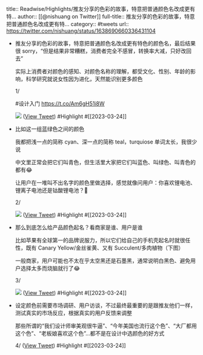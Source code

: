 title:: Readwise/Highlights/推友分享的色彩的故事，特意把普通颜色名改成更有特...
author:: [[@nishuang on Twitter]]
full-title:: 推友分享的色彩的故事，特意把普通颜色名改成更有特...
category:: #tweets
url:: https://twitter.com/nishuang/status/1638690660336431104
- 推友分享的色彩的故事，特意把普通颜色名改成更有特色的颜色名，最后结果很 sorry，“但是结果非常糟糕，消费者完全不感冒，转换率大减，只好改回去”
  
  实际上消费者对颜色的感知、对颜色名称的理解，都受文化、性别、年龄的影响，科学研究就说女性因为进化，天然能识别更多颜色
  
  1/
  
  #设计入门 https://t.co/Am6gH51i8W 
  
  ![](https://pbs.twimg.com/media/Fr3MeALXwAIdO5f.jpg) ([View Tweet](https://twitter.com/nishuang/status/1638690660336431104)) #Highlight #[[2023-03-24]]
- 比如这一组蓝绿色之间的颜色
  
  我都把浅一点的简称 cyan、深一点的简称 teal，turquiose 单词太长，我很少说
  
  中文里正常会把它们叫青色，但生活里大家把它们叫蓝色、叫绿色、叫青色的都有😂
  
  让用户在一堆叫不出名字的颜色里做选择，感觉就像问用户：你喜欢锂电池、锂离子电池还是钴酸锂电池？🌚
  
  2/ 
  
  ![](https://pbs.twimg.com/media/Fr3OJaQX0AA5YiA.jpg) ([View Tweet](https://twitter.com/nishuang/status/1638692514306686976)) #Highlight #[[2023-03-24]]
- 那么到底怎么给产品颜色起名？看商家是谁、用户是谁
  
  比如苹果有全球第一的品牌说服力，所以它们给自己的手机壳起名时就很任性，既有 Canary Yellow/金丝雀黄、又有 Succulent/多肉植物（下图）
  
  一般商家，用户可能也不太在乎太空黑还是石墨黑，通常说明白黑色、避免用户选择太多而烧脑就行了😂
  
  3/ 
  
  ![](https://pbs.twimg.com/media/Fr3g1YxWIAA3MTt.jpg) ([View Tweet](https://twitter.com/nishuang/status/1638713513429401601)) #Highlight #[[2023-03-24]]
- 设定颜色前需要市场调研、用户访谈，不过最终最重要的是跟推友他们一样，测试真实的市场反应，根据真实的用户反馈来调整
  
  那些所谓的“我们设计师审美观很牛逼”、“今年美国也流行这个色”、“大厂都用这个色”、“老板娘喜欢这个色”…都不是在设计中选颜色的好方式
  
  4/ ([View Tweet](https://twitter.com/nishuang/status/1638714131111870464)) #Highlight #[[2023-03-24]]
